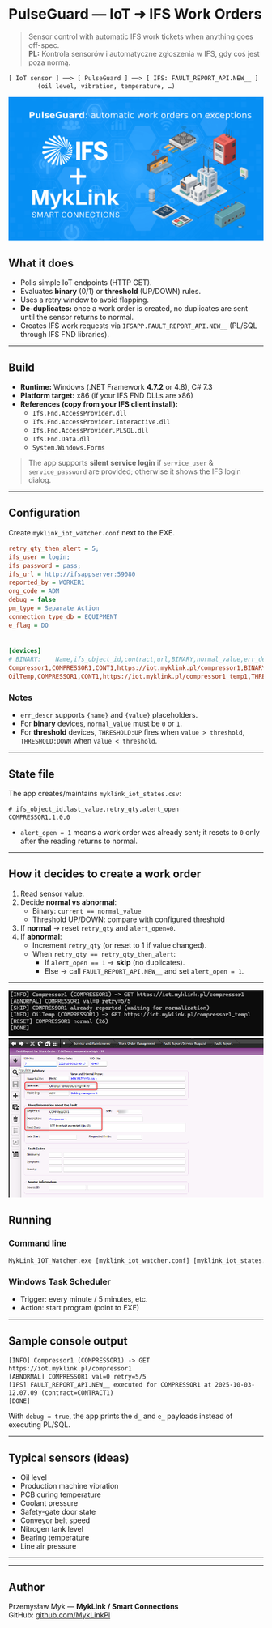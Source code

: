 # PulseGuard — IoT ➜ IFS Work Orders

> Sensor control with automatic IFS work tickets when anything goes off-spec.  
> **PL:** Kontrola sensorów i automatyczne zgłoszenia w IFS, gdy coś jest poza normą.

```
[ IoT sensor ] ──> [ PulseGuard ] ──> [ IFS: FAULT_REPORT_API.NEW__ ]
        (oil level, vibration, temperature, …)
```
![IFS PulseGuard](MykLink_pulseGuard.png)

## What it does
- Polls simple IoT endpoints (HTTP GET).
- Evaluates **binary** (0/1) or **threshold** (UP/DOWN) rules.
- Uses a retry window to avoid flapping.
- **De-duplicates:** once a work order is created, no duplicates are sent until the sensor returns to normal.
- Creates IFS work requests via `IFSAPP.FAULT_REPORT_API.NEW__` (PL/SQL through IFS FND libraries).

---

## Build

- **Runtime:** Windows (.NET Framework **4.7.2** or 4.8), C# 7.3
- **Platform target:** x86 (if your IFS FND DLLs are x86)
- **References (copy from your IFS client install):**
  - `Ifs.Fnd.AccessProvider.dll`
  - `Ifs.Fnd.AccessProvider.Interactive.dll`
  - `Ifs.Fnd.AccessProvider.PLSQL.dll`
  - `Ifs.Fnd.Data.dll`
  - `System.Windows.Forms`

> The app supports **silent service login** if `service_user` & `service_password` are provided; otherwise it shows the IFS login dialog.

---

## Configuration

Create `myklink_iot_watcher.conf` next to the EXE.

```ini
retry_qty_then_alert = 5;
ifs_user = login;
ifs_password = pass;
ifs_url = http://ifsappserver:59080
reported_by = WORKER1
org_code = ADM
debug = false
pm_type = Separate Action
connection_type_db = EQUIPMENT
e_flag = DO


[devices]
# BINARY:    Name,ifs_object_id,contract,url,BINARY,normal_value,err_descr
Compressor1,COMPRESSOR1,CONT1,https://iot.myklink.pl/compressor1,BINARY,1,"URGENT! Oil level too low. Please refill"
OilTemp,COMPRESSOR1,CONT1,https://iot.myklink.pl/compressor1_temp1,THRESHOLD:UP,60.0,"{name}: temperature high = {value}"
```

### Notes
- `err_descr` supports `{name}` and `{value}` placeholders.
- For **binary** devices, `normal_value` must be `0` or `1`.
- For **threshold** devices, `THRESHOLD:UP` fires when `value > threshold`, `THRESHOLD:DOWN` when `value < threshold`.

---

## State file

The app creates/maintains `myklink_iot_states.csv`:

```csv
# ifs_object_id,last_value,retry_qty,alert_open
COMPRESSOR1,1,0,0
```

- `alert_open = 1` means a work order was already sent; it resets to `0` only after the reading returns to normal.

---

## How it decides to create a work order

1. Read sensor value.
2. Decide **normal vs abnormal**:
   - Binary: `current == normal_value`
   - Threshold UP/DOWN: compare with configured threshold
3. If **normal** → reset `retry_qty` and `alert_open=0`.
4. If **abnormal**:
   - Increment `retry_qty` (or reset to 1 if value changed).
   - When `retry_qty == retry_qty_then_alert`:
     - If `alert_open == 1` → **skip** (no duplicates).
     - Else → call `FAULT_REPORT_API.NEW__` and set `alert_open = 1`.

---


![IFS WorkOrder](PulseGuard_execution.png)
![IFS WorkOrder](PulseGuard_IFS_WorkOrder.png)

## Running

### Command line
```bat
MykLink_IOT_Watcher.exe [myklink_iot_watcher.conf] [myklink_iot_states.csv]
```

### Windows Task Scheduler
- Trigger: every minute / 5 minutes, etc.
- Action: start program (point to EXE)

---

## Sample console output

```
[INFO] Compressor1 (COMPRESSOR1) -> GET https://iot.myklink.pl/compressor1
[ABNORMAL] COMPRESSOR1 val=0 retry=5/5
[IFS] FAULT_REPORT_API.NEW__ executed for COMPRESSOR1 at 2025-10-03-12.07.09 (contract=CONTRACT1)
[DONE]
```

With `debug = true`, the app prints the `d_` and `e_` payloads instead of executing PL/SQL.

---



## Typical sensors (ideas)

- Oil level
- Production machine vibration
- PCB curing temperature
- Coolant pressure
- Safety-gate door state
- Conveyor belt speed
- Nitrogen tank level
- Bearing temperature
- Line air pressure

---

---

## Author

Przemysław Myk — **MykLink / Smart Connections**  
GitHub: [github.com/MykLinkPl](https://github.com/MykLinkPl)

